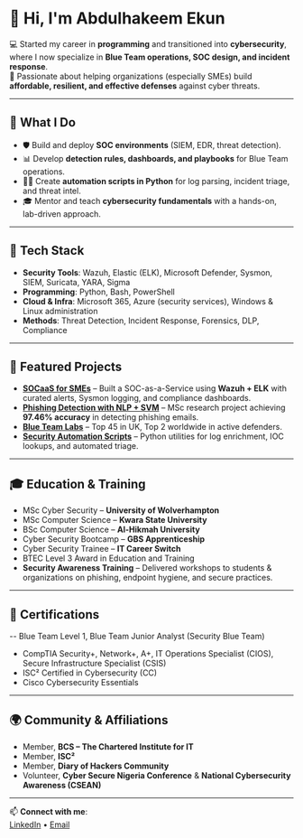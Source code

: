 # 👋 Hi, I'm Abdulhakeem Ekun  

💻 Started my career in **programming** and transitioned into **cybersecurity**, where I now specialize in **Blue Team operations, SOC design, and incident response**.  
🔐 Passionate about helping organizations (especially SMEs) build **affordable, resilient, and effective defenses** against cyber threats.  

---

## 🚀 What I Do
- 🛡️ Build and deploy **SOC environments** (SIEM, EDR, threat detection).  
- 📊 Develop **detection rules, dashboards, and playbooks** for Blue Team operations.  
- 🧑‍💻 Create **automation scripts in Python** for log parsing, incident triage, and threat intel.  
- 🎓 Mentor and teach **cybersecurity fundamentals** with a hands-on, lab-driven approach.  

---

## 🔧 Tech Stack
- **Security Tools**: Wazuh, Elastic (ELK), Microsoft Defender, Sysmon, SIEM, Suricata, YARA, Sigma  
- **Programming**: Python, Bash, PowerShell  
- **Cloud & Infra**: Microsoft 365, Azure (security services), Windows & Linux administration  
- **Methods**: Threat Detection, Incident Response, Forensics, DLP, Compliance  

---

## 📌 Featured Projects
- **[SOCaaS for SMEs](https://github.com/NICANDIAS/SOCaaS_for_SMEs)** – Built a SOC-as-a-Service using **Wazuh + ELK** with curated alerts, Sysmon logging, and compliance dashboards.  
- **[Phishing Detection with NLP + SVM](#)** – MSc research project achieving **97.46% accuracy** in detecting phishing emails.  
- **[Blue Team Labs](https://blueteamlabs.online/public/user/913433ff92b0b28f6b1dac)** – Top 45 in UK, Top 2 worldwide in active defenders.  
- **[Security Automation Scripts](#)** – Python utilities for log enrichment, IOC lookups, and automated triage.  

---

## 🎓 Education & Training
- MSc Cyber Security – **University of Wolverhampton**  
- MSc Computer Science – **Kwara State University**  
- BSc Computer Science – **Al-Hikmah University**  
- Cyber Security Bootcamp – **GBS Apprenticeship**  
- Cyber Security Trainee – **IT Career Switch**  
- BTEC Level 3 Award in Education and Training  
- **Security Awareness Training** – Delivered workshops to students & organizations on phishing, endpoint hygiene, and secure practices.  

---

## 🏅 Certifications
-- Blue Team Level 1, Blue Team Junior Analyst (Security Blue Team)  
- CompTIA Security+, Network+, A+, IT Operations Specialist (CIOS), Secure Infrastructure Specialist (CSIS)  
- ISC² Certified in Cybersecurity (CC)  
- Cisco Cybersecurity Essentials  

---

## 🌍 Community & Affiliations
- Member, **BCS – The Chartered Institute for IT**  
- Member, **ISC²**  
- Member, **Diary of Hackers Community**  
- Volunteer, **Cyber Secure Nigeria Conference** & **National Cybersecurity Awareness (CSEAN)**  

---

📫 **Connect with me**:  
[LinkedIn](https://www.linkedin.com/in/abdulhakeem-ekun-mbcs-b92863137?lipi=urn%3Ali%3Apage%3Ad_flagship3_profile_view_base_contact_details%3B9hV6ZLhCSyy1empo9g7XRA%3D%3D) • [Email](mailto:ekun.abdulhakeem@gmail.com)
